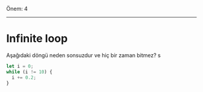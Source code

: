 Önem: 4

---

# Infinite loop

Aşağıdaki döngü neden sonsuzdur ve hiç bir zaman bitmez?
s
```js
let i = 0;
while (i != 10) {
  i += 0.2;
}
```

